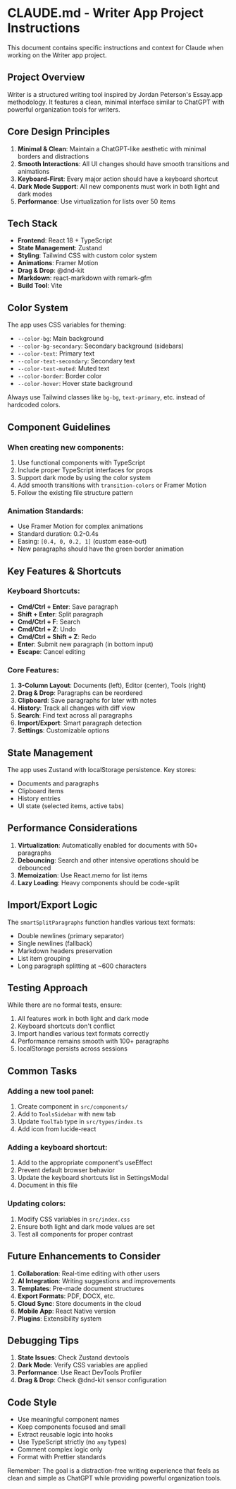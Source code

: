 # CLAUDE.md - Writer App Project Instructions

This document contains specific instructions and context for Claude when working on the Writer app project.

## Project Overview

Writer is a structured writing tool inspired by Jordan Peterson's Essay.app methodology. It features a clean, minimal interface similar to ChatGPT with powerful organization tools for writers.

## Core Design Principles

1. **Minimal & Clean**: Maintain a ChatGPT-like aesthetic with minimal borders and distractions
2. **Smooth Interactions**: All UI changes should have smooth transitions and animations
3. **Keyboard-First**: Every major action should have a keyboard shortcut
4. **Dark Mode Support**: All new components must work in both light and dark modes
5. **Performance**: Use virtualization for lists over 50 items

## Tech Stack

- **Frontend**: React 18 + TypeScript
- **State Management**: Zustand
- **Styling**: Tailwind CSS with custom color system
- **Animations**: Framer Motion
- **Drag & Drop**: @dnd-kit
- **Markdown**: react-markdown with remark-gfm
- **Build Tool**: Vite

## Color System

The app uses CSS variables for theming:
- `--color-bg`: Main background
- `--color-bg-secondary`: Secondary background (sidebars)
- `--color-text`: Primary text
- `--color-text-secondary`: Secondary text
- `--color-text-muted`: Muted text
- `--color-border`: Border color
- `--color-hover`: Hover state background

Always use Tailwind classes like `bg-bg`, `text-primary`, etc. instead of hardcoded colors.

## Component Guidelines

### When creating new components:
1. Use functional components with TypeScript
2. Include proper TypeScript interfaces for props
3. Support dark mode by using the color system
4. Add smooth transitions with `transition-colors` or Framer Motion
5. Follow the existing file structure pattern

### Animation Standards:
- Use Framer Motion for complex animations
- Standard duration: 0.2-0.4s
- Easing: `[0.4, 0, 0.2, 1]` (custom ease-out)
- New paragraphs should have the green border animation

## Key Features & Shortcuts

### Keyboard Shortcuts:
- **Cmd/Ctrl + Enter**: Save paragraph
- **Shift + Enter**: Split paragraph
- **Cmd/Ctrl + F**: Search
- **Cmd/Ctrl + Z**: Undo
- **Cmd/Ctrl + Shift + Z**: Redo
- **Enter**: Submit new paragraph (in bottom input)
- **Escape**: Cancel editing

### Core Features:
1. **3-Column Layout**: Documents (left), Editor (center), Tools (right)
2. **Drag & Drop**: Paragraphs can be reordered
3. **Clipboard**: Save paragraphs for later with notes
4. **History**: Track all changes with diff view
5. **Search**: Find text across all paragraphs
6. **Import/Export**: Smart paragraph detection
7. **Settings**: Customizable options

## State Management

The app uses Zustand with localStorage persistence. Key stores:
- Documents and paragraphs
- Clipboard items
- History entries
- UI state (selected items, active tabs)

## Performance Considerations

1. **Virtualization**: Automatically enabled for documents with 50+ paragraphs
2. **Debouncing**: Search and other intensive operations should be debounced
3. **Memoization**: Use React.memo for list items
4. **Lazy Loading**: Heavy components should be code-split

## Import/Export Logic

The `smartSplitParagraphs` function handles various text formats:
- Double newlines (primary separator)
- Single newlines (fallback)
- Markdown headers preservation
- List item grouping
- Long paragraph splitting at ~600 characters

## Testing Approach

While there are no formal tests, ensure:
1. All features work in both light and dark mode
2. Keyboard shortcuts don't conflict
3. Import handles various text formats correctly
4. Performance remains smooth with 100+ paragraphs
5. localStorage persists across sessions

## Common Tasks

### Adding a new tool panel:
1. Create component in `src/components/`
2. Add to `ToolsSidebar` with new tab
3. Update `ToolTab` type in `src/types/index.ts`
4. Add icon from lucide-react

### Adding a keyboard shortcut:
1. Add to the appropriate component's useEffect
2. Prevent default browser behavior
3. Update the keyboard shortcuts list in SettingsModal
4. Document in this file

### Updating colors:
1. Modify CSS variables in `src/index.css`
2. Ensure both light and dark mode values are set
3. Test all components for proper contrast

## Future Enhancements to Consider

1. **Collaboration**: Real-time editing with other users
2. **AI Integration**: Writing suggestions and improvements
3. **Templates**: Pre-made document structures
4. **Export Formats**: PDF, DOCX, etc.
5. **Cloud Sync**: Store documents in the cloud
6. **Mobile App**: React Native version
7. **Plugins**: Extensibility system

## Debugging Tips

1. **State Issues**: Check Zustand devtools
2. **Dark Mode**: Verify CSS variables are applied
3. **Performance**: Use React DevTools Profiler
4. **Drag & Drop**: Check @dnd-kit sensor configuration

## Code Style

- Use meaningful component names
- Keep components focused and small
- Extract reusable logic into hooks
- Use TypeScript strictly (no `any` types)
- Comment complex logic only
- Format with Prettier standards

Remember: The goal is a distraction-free writing experience that feels as clean and simple as ChatGPT while providing powerful organization tools.